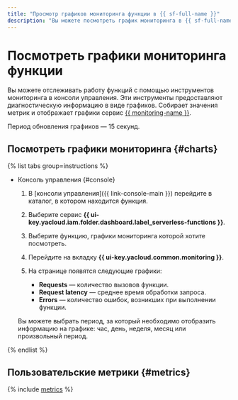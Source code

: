 ```yaml
---
title: "Просмотр графиков мониторинга функции в {{ sf-full-name }}"
description: "Вы можете посмотреть график мониторинга в {{ sf-full-name }} с помощью консоли управления, для этого выберите сервис {{ sf-name }}, нажмите на функцию, графики мониторинга которой вы хотите посмотреть."
---
```


# Посмотреть графики мониторинга функции

 Вы можете отслеживать работу функций с помощью инструментов мониторинга в консоли управления. Эти инструменты предоставляют диагностическую информацию в виде графиков. Собирает значения метрик и отображает графики сервис [{{ monitoring-name }}](../../../monitoring/). 

Период обновления графиков — 15 секунд.

## Посмотреть графики мониторинга {#charts}

{% list tabs group=instructions %}

- Консоль управления {#console}

    1. В [консоли управления]({{ link-console-main }}) перейдите в каталог, в котором находится функция.

    1. Выберите сервис **{{ ui-key.yacloud.iam.folder.dashboard.label_serverless-functions }}**.

    1. Выберите функцию, графики мониторинга которой хотите посмотреть.

    1. Перейдите на вкладку **{{ ui-key.yacloud.common.monitoring }}**.

    1. На странице появятся следующие графики:

        * **Requests** — количество вызовов функции.
        * **Request latency** — среднее время обработки запроса.
        * **Errors** — количество ошибок, возникших при выполнении функции.

    Вы можете выбрать период, за который необходимо отобразить информацию на графике: час, день, неделя, месяц или произвольный период.

{% endlist %}

## Пользовательские метрики {#metrics}

{% include [metrics](../../../_includes/functions/metrics.md) %}
